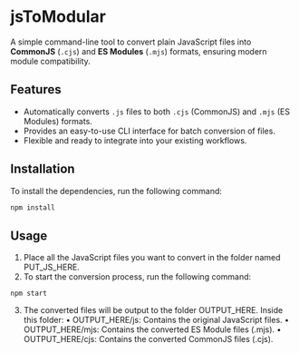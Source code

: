 # jsToModular

A simple command-line tool to convert plain JavaScript files into **CommonJS** (`.cjs`) and **ES Modules** (`.mjs`) formats, ensuring modern module compatibility.

## Features

- Automatically converts `.js` files to both `.cjs` (CommonJS) and `.mjs` (ES Modules) formats.
- Provides an easy-to-use CLI interface for batch conversion of files.
- Flexible and ready to integrate into your existing workflows.

## Installation

To install the dependencies, run the following command:

```bash
npm install
```

## Usage

1. Place all the JavaScript files you want to convert in the folder named PUT_JS_HERE.
2. To start the conversion process, run the following command:

```
npm start
```

3. The converted files will be output to the folder OUTPUT_HERE. Inside this folder:
   • OUTPUT_HERE/js: Contains the original JavaScript files.
   • OUTPUT_HERE/mjs: Contains the converted ES Module files (.mjs).
   • OUTPUT_HERE/cjs: Contains the converted CommonJS files (.cjs).
